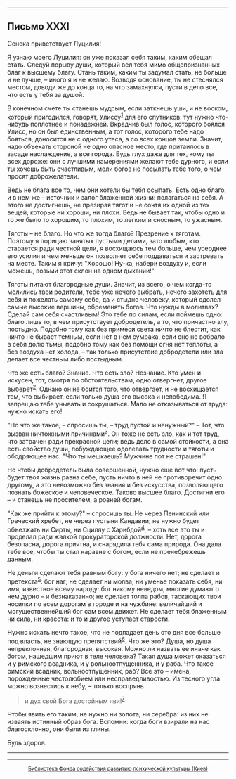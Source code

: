 

* * *

## Письмо XXXI

Сенека приветствует Луцилия!

Я узнаю моего Луцилия: он уже показал себя таким, каким обещал стать. Следуй порыву души, который вел тебя мимо общепризнанных благ к высшему благу. Стань таким, каким ты задумал стать, не больше и не лучше, – иного я и не желаю. Возводя основание, ты не стеснялся местом, доводи же до конца то, на что замахнулся, пусти в дело все, что есть у тебя за душой.

В конечном счете ты станешь мудрым, если заткнешь уши, и не воском, который пригодился, говорят, Улиссу<sup>[1](refer.htm#pXXXI-1)</sup> для его спутников: тут нужно что-нибудь поплотнее и понадежней. Вкрадчив был голос, которого боялся Улисс, но он был единственным, а тот голос, которого тебе надо бояться, доносится не с одного утеса, а со всех концов земли. Значит, надо объехать стороной не одно опасное место, где притаилось в засаде наслаждение, а все города. Будь глух даже для тех, кому ты всех дороже: они с лучшими намерениями желают тебе дурного, и если ты хочешь быть счастливым, моли богов не посылать тебе того, о чем просят доброжелатели.

Ведь не блага все то, чем они хотели бы тебя осыпать. Есть одно благо, и в нем же – источник и залог блаженной жизни: полагаться на себя. А этого не достигнешь, не презирая тягот и не сочтя их одной из тех вещей, которые ни хороши, ни плохи. Ведь не бывает так, чтобы одно и то же было то хорошим, то плохим, то легким и сносным, то ужасным.

Тяготы – не благо. Но что же тогда благо? Презрение к тяготам. Поэтому я порицаю занятых пустыми делами, зато любым, кто старается ради честной цели, я восхищаюсь тем больше, чем усерднее его усилия и чем меньше он позволяет себе поддаваться и застревать на месте. Таким я кричу: "Хорошо! Ну-ка, набери воздуху и, если можешь, возьми этот склон на одном дыхании!"

Тяготы питают благородные души. Значит, из всего, о чем когда-то молились твои родители, тебе уже нечего выбрать, нечего захотеть для себя и пожелать самому себе, да и стыдно человеку, который одолел самые высокие вершины, обременять богов. Что нужды в молитвах? Сделай сам себя счастливым! Это тебе по силам, если поймешь одно: благо лишь то, в чем присутствует добродетель, а то, что причастно злу, постыдно. Подобно тому как без примеси света ничто не блестит, как ничто не бывает темным, если нет в нем сумрака, если оно не вобрало в себя долю тьмы, подобно тому как без помощи огня нет теплоты, а без воздуха нет холода, – так только присутствие добродетели или зла делает все честным либо постыдным.

Что же есть благо? Знание. Что есть зло? Незнание. Кто умен и искусен, тот, смотря по обстоятельствам, одно отвергнет, другое выберет<sup>[2](refer.htm#pXXXI-2)</sup>. Однако он не боится того, что отвергает, и не восхищается тем, что выбирает, если только душа его высока и непобедима. Я запрещаю тебе унывать и сокрушаться. Мало не отказываться от труда: нужно искать его!

"Но что же такое, – спросишь ты, – труд пустой и ненужный?" – Тот, что вызван ничтожными причинами<sup>[3](refer.htm#pXXXI-3)</sup>. Он тоже не есть зло, как и тот труд, что затрачен ради прекрасной цели; ведь дело в самой стойкости, а она есть свойство души, побуждающее одолевать трудности и тяготы и ободряющее нас: "Что ты мешкаешь? Мужчине пот не страшен!"

Но чтобы добродетель была совершенной, нужно еще вот что: пусть будет твоя жизнь равна себе, пусть ничто в ней не противоречит одно другому, а это невозможно без знания и без искусства, позволяющего познать божеское и человеческое. Таково высшее благо. Достигни его – и станешь не просителем, а ровней богам.

"Как же прийти к этому?" – спросишь ты. Не через Пенинский или Греческий хребет, не через пустыни Кандавии; не нужно будет объезжать ни Сирты, ни Сциллу с Харибдой<sup>[4](refer.htm#pXXXI-4)</sup>, – хоть все это ты и проделал ради жалкой прокураторской должности. Нет, дорога безопасна, дорога приятна, и снарядила тебя сама природа. Она дала тебе все, чтобы ты стал наравне с богом, если не пренебрежешь данным.

Не деньги сделают тебя равным богу: у бога ничего нет; не сделает и претекста<sup>[5](refer.htm#pXXXI-5)</sup>: бог наг; не сделает ни молва, ни уменье показать себя, ни имя, известное всему народу: бог никому неведом, многие думают о нем дурно – и безнаказанно; не сделает толпа рабов, таскающих твои носилки по всем дорогам в городе и на чужбине: величайший и могущественнейший бог сам всем движет. Не сделает тебя блаженным ни сила, ни красота: и то и другое уступает старости.

Нужно искать нечто такое, что не подпадает день ото дня все больше под власть, не знающую препятствий<sup>[6](refer.htm#pXXXI-6)</sup>. Что же это? Душа, но душа непреклонная, благородная, высокая. Можно ли назвать ее иначе как богом, нашедшим приют в теле человека? Такая душа может оказаться и у римского всадника, и у вольноотпущенника, и у раба. Что такое римский всадник, вольноотпущенник, раб? Все это – имена, порожденные честолюбием или несправедливостью. Из тесного угла можно вознестись к небу, – только воспрянь

> и дух свой Бога достойным яви!<sup>[7](refer.htm#pXXXI-7)</sup>

Чтобы явить его таким, не нужно ни золота, ни серебра: из них не изваять истинный образ бога. Вспомни: когда боги взирали на нас благосклонно, они были из глины.

Будь здоров.

<div align="center">

* * *



* * *

[<small>Библиотека Фонда содействия развитию психической культуры (Киев)</small>](mailto:webmaster@psylib.kiev.ua)</div>